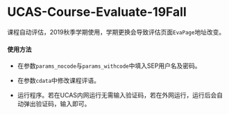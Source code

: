 # UCAS-Course-Evaluate-19Fall

课程自动评估，2019秋季学期使用，学期更换会导致评估页面`EvaPage`地址改变。

#### 使用方法

- 在参数`params_nocode`与`params_withcode`中填入SEP用户名及密码。

- 在参数`cdata`中修改课程评语。

- 运行程序。若在UCAS内网运行无需输入验证码，若在外网运行，运行后会自动弹出验证码，输入即可。